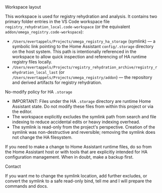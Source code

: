 Workspace layout

This workspace is used for registry rehydration and analysis. It contains two primary folder entries in the VS Code workspace file `registry_rehydration_local.code-workspace` (or the equivalent `addon/omega_registry.code-workspace`):

- `/Users/evertappels/Projects/omega_registry_ha_storage` (symlink) — a symbolic link pointing to the Home Assistant `config/.storage` directory on the host system. This path is intentionally referenced in the workspace to allow quick inspection and referencing of HA runtime registry files locally.
- `/Users/evertappels/Projects/registry_rehydration_archive/registry_rehydration_local_last` (or `/Users/evertappels/Projects/omega_registry/addon`) — the repository and derived artifacts for registry rehydration.

No-modify policy for HA `.storage`

- IMPORTANT: Files under the HA `.storage` directory are runtime Home Assistant state. Do not modify these files from within this project or via the editor.
- The workspace explicitly excludes the symlink path from search and file indexing to reduce accidental edits or heavy indexing overhead.
- The symlink is read-only from the project's perspective. Creation of the symlink was non-destructive and reversible; removing the symlink does not change the HA filesystem.

If you need to make a change to Home Assistant runtime files, do so from the Home Assistant host or with tools that are explicitly intended for HA configuration management. When in doubt, make a backup first.

Contact

If you want me to change the symlink location, add further excludes, or convert the symlink to a safe read-only bind, tell me and I will prepare the commands and docs.
